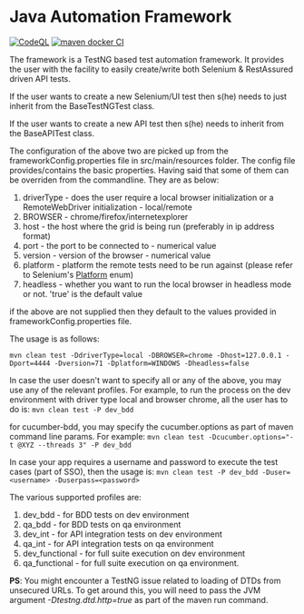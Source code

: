 # Java Automation Framework

[![CodeQL](https://github.com/sandeep-singh-79/master_automation_framework/actions/workflows/codeql-analysis.yml/badge.svg)](https://github.com/sandeep-singh-79/master_automation_framework/actions/workflows/codeql-analysis.yml)
[![maven docker CI](https://github.com/sandeep-singh-79/master_automation_framework/actions/workflows/DockerCI.yml/badge.svg)](https://github.com/sandeep-singh-79/master_automation_framework/actions/workflows/DockerCI.yml)

The framework is a TestNG based test automation framework. It provides the user with the facility to easily create/write both Selenium & RestAssured driven API tests.

If the user wants to create a new Selenium/UI test then s(he) needs to just inherit from the BaseTestNGTest class.

If the user wants to create a new API test then s(he) needs to inherit from the BaseAPITest class.

The configuration of the above two are picked up from the frameworkConfig.properties file in src/main/resources folder. The config file provides/contains the basic properties. Having said that some of them can be overriden from the commandline. They are as below:

1. driverType - does the user require a local browser initialization or a RemoteWebDriver initialization - local/remote
2. BROWSER - chrome/firefox/internetexplorer
3. host - the host where the grid is being run (preferably in ip address format)
4. port - the port to be connected to - numerical value
5. version - version of the browser - numerical value
6. platform - platform the remote tests need to be run against (please refer to Selenium's [Platform](https://seleniumhq.github.io/selenium/docs/api/java/org/openqa/selenium/Platform.html) enum)
7. headless - whether you want to run the local browser in headless mode or not. 'true' is the default value

if the above are not supplied then they default to the values provided in frameworkConfig.properties file.

The usage is as follows:

`mvn clean test -DdriverType=local -DBROWSER=chrome -Dhost=127.0.0.1 -Dport=4444 -Dversion=71 -Dplatform=WINDOWS -Dheadless=false`

In case the user doesn't want to specify all or any of the above, you may use any of the relevant profiles. For example, to run the process on the dev environment with driver type local and browser chrome, all the user has to do is:
`mvn clean test -P dev_bdd`

for cucumber-bdd, you may specify the cucumber.options as part of maven command line params. For example:
`mvn clean test -Dcucumber.options="-t @XYZ --threads 3" -P dev_bdd`

In case your app requires a username and password to execute the test cases (part of SSO), then the usage is:
`mvn clean test -P dev_bdd -Duser=<username> -Duserpass=<password>`

The various supported profiles are:

1. dev_bdd - for BDD tests on dev environment
2. qa_bdd - for BDD tests on qa environment
3. dev_int - for API integration tests on dev environment
4. qa_int - for API integration tests on qa environment
5. dev_functional - for full suite execution on dev environment
6. qa_functional - for full suite execution on qa environment.

**PS**: You might encounter a TestNG issue related to loading of DTDs from unsecured URLs. To get around this, you will
need to pass the JVM argument *-Dtestng.dtd.http=true* as part of the maven run command.
